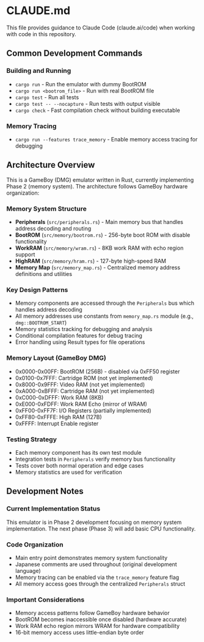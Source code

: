 # CLAUDE.md

This file provides guidance to Claude Code (claude.ai/code) when working with code in this repository.

## Common Development Commands

### Building and Running
- `cargo run` - Run the emulator with dummy BootROM
- `cargo run <bootrom_file>` - Run with real BootROM file
- `cargo test` - Run all tests
- `cargo test -- --nocapture` - Run tests with output visible
- `cargo check` - Fast compilation check without building executable

### Memory Tracing
- `cargo run --features trace_memory` - Enable memory access tracing for debugging

## Architecture Overview

This is a GameBoy (DMG) emulator written in Rust, currently implementing Phase 2 (memory system). The architecture follows GameBoy hardware organization:

### Memory System Structure
- **Peripherals** (`src/peripherals.rs`) - Main memory bus that handles address decoding and routing
- **BootROM** (`src/memory/bootrom.rs`) - 256-byte boot ROM with disable functionality
- **WorkRAM** (`src/memory/wram.rs`) - 8KB work RAM with echo region support
- **HighRAM** (`src/memory/hram.rs`) - 127-byte high-speed RAM
- **Memory Map** (`src/memory_map.rs`) - Centralized memory address definitions and utilities

### Key Design Patterns
- Memory components are accessed through the `Peripherals` bus which handles address decoding
- All memory addresses use constants from `memory_map.rs` module (e.g., `dmg::BOOTROM_START`)
- Memory statistics tracking for debugging and analysis
- Conditional compilation features for debug tracing
- Error handling using Result types for file operations

### Memory Layout (GameBoy DMG)
- 0x0000-0x00FF: BootROM (256B) - disabled via 0xFF50 register
- 0x0100-0x7FFF: Cartridge ROM (not yet implemented)
- 0x8000-0x9FFF: Video RAM (not yet implemented)
- 0xA000-0xBFFF: Cartridge RAM (not yet implemented)
- 0xC000-0xDFFF: Work RAM (8KB)
- 0xE000-0xFDFF: Work RAM Echo (mirror of WRAM)
- 0xFF00-0xFF7F: I/O Registers (partially implemented)
- 0xFF80-0xFFFE: High RAM (127B)
- 0xFFFF: Interrupt Enable register

### Testing Strategy
- Each memory component has its own test module
- Integration tests in `Peripherals` verify memory bus functionality
- Tests cover both normal operation and edge cases
- Memory statistics are used for verification

## Development Notes

### Current Implementation Status
This emulator is in Phase 2 development focusing on memory system implementation. The next phase (Phase 3) will add basic CPU functionality.

### Code Organization
- Main entry point demonstrates memory system functionality
- Japanese comments are used throughout (original development language)
- Memory tracing can be enabled via the `trace_memory` feature flag
- All memory access goes through the centralized `Peripherals` struct

### Important Considerations
- Memory access patterns follow GameBoy hardware behavior
- BootROM becomes inaccessible once disabled (hardware accurate)
- Work RAM echo region mirrors WRAM for hardware compatibility
- 16-bit memory access uses little-endian byte order